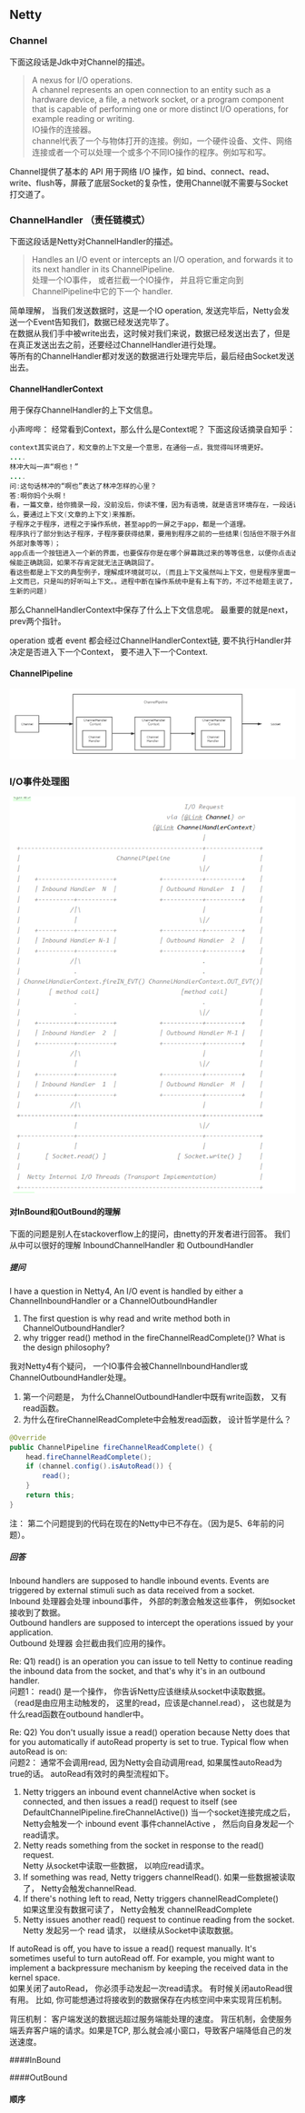 ## Netty

### Channel

下面这段话是Jdk中对Channel的描述。 
> A nexus for I/O operations.    
> A channel represents an open connection to an entity such as a hardware device, a file, a network socket, 
> or a program component that is capable of performing one or more distinct I/O operations, for example reading or writing.     
> IO操作的连接器。    
> channel代表了一个与物体打开的连接。例如，一个硬件设备、文件、网络连接或者一个可以处理一个或多个不同IO操作的程序。例如写和写。      

Channel提供了基本的 API 用于网络 I/O 操作，如 bind、connect、read、write、flush等，屏蔽了底层Socket的复杂性，使用Channel就不需要与Socket打交道了。
### ChannelHandler （责任链模式）
下面这段话是Netty对ChannelHandler的描述。
> Handles an I/O event or intercepts an I/O operation, and forwards it to its next handler in its ChannelPipeline.   
> 处理一个IO事件， 或者拦截一个IO操作， 并且将它重定向到ChannelPipeline中它的下一个 handler.

简单理解， 当我们发送数据时，这是一个IO operation, 发送完毕后，Netty会发送一个Event告知我们，数据已经发送完毕了。   
在数据从我们手中被write出去，这时候对我们来说，数据已经发送出去了，但是在真正发送出去之前，还要经过ChannelHandler进行处理。    
等所有的ChannelHandler都对发送的数据进行处理完毕后，最后经由Socket发送出去。

#### ChannelHandlerContext
用于保存ChannelHandler的上下文信息。 

小声哔哔： 经常看到Context，那么什么是Context呢？
下面这段话摘录自知乎： 
```java
context其实说白了，和文章的上下文是一个意思，在通俗一点，我觉得叫环境更好。
....
林冲大叫一声“啊也！”
....
问:这句话林冲的“啊也”表达了林冲怎样的心里？
答:啊你妈个头啊！
看，一篇文章，给你摘录一段，没前没后，你读不懂，因为有语境，就是语言环境存在，一段话说了什
么，要通过上下文(文章的上下文)来推断。
子程序之于程序，进程之于操作系统，甚至app的一屏之于app，都是一个道理。
程序执行了部分到达子程序，子程序要获得结果，要用到程序之前的一些结果(包括但不限于外部变量值，
外部对象等等)；
app点击一个按钮进入一个新的界面，也要保存你是在哪个屏幕跳过来的等等信息，以便你点击返回的时
候能正确跳回，如果不存肯定就无法正确跳回了。
看这些都是上下文的典型例子，理解成环境就可以，(而且上下文虽然叫上下文，但是程序里面一般都只有
上文而已，只是叫的好听叫上下文。。进程中断在操作系统中是有上有下的，不过不给题主说了，免得产
生新的问题)
```

那么ChannelHandlerContext中保存了什么上下文信息呢。 最重要的就是next， prev两个指针。 

operation 或者 event 都会经过ChannelHandlerContext链, 要不执行Handler并决定是否进入下一个Context， 要不进入下一个Context.


#### ChannelPipeline
![ChannelPipeline](../z-image/netty/ChannelPipeline.png)



### I/O事件处理图
![img.png](../z-image/netty/消息流经图.png)





#### 对InBound和OutBound的理解

下面的问题是别人在stackoverflow上的提问，由netty的开发者进行回答。 我们从中可以很好的理解 InboundChannelHandler 和 OutboundHandler
##### 提问
I have a question in Netty4, An I/O event is handled by either a ChannelInboundHandler or a ChannelOutboundHandler

1. The first question is why read and write method both in ChannelOutboundHandler?
2. why trigger read() method in the fireChannelReadComplete()? What is the design philosophy?

我对Netty4有个疑问， 一个IO事件会被ChannelInboundHandler或ChannelOutboundHandler处理。
1. 第一个问题是， 为什么ChannelOutboundHandler中既有write函数， 又有read函数。
2. 为什么在fireChannelReadComplete中会触发read函数， 设计哲学是什么？ 
```java
@Override
public ChannelPipeline fireChannelReadComplete() {
    head.fireChannelReadComplete();
    if (channel.config().isAutoRead()) {
        read();
    }
    return this;
}
```
注： 第二个问题提到的代码在现在的Netty中已不存在。（因为是5、6年前的问题）。 

##### 回答
Inbound handlers are supposed to handle inbound events. Events are triggered by external stimuli such as data received from a socket.   
Inbound 处理器会处理 inbound事件， 外部的刺激会触发这些事件， 例如socket接收到了数据。     
Outbound handlers are supposed to intercept the operations issued by your application.      
Outbound 处理器 会拦截由我们应用的操作。

Re: Q1) read() is an operation you can issue to tell Netty to continue reading the inbound data from the socket, and that's why it's in an outbound handler.    
问题1： read() 是一个操作， 你告诉Netty应该继续从socket中读取数据。 （read是由应用主动触发的， 这里的read，应该是channel.read）， 这也就是为什么read函数在outbound handler中。     

Re: Q2) You don't usually issue a read() operation because Netty does that for you automatically if autoRead property is set to true. Typical flow when autoRead is on:     
问题2： 通常不会调用read, 因为Netty会自动调用read, 如果属性autoRead为true的话。  autoRead有效时的典型流程如下。    
1. Netty triggers an inbound event channelActive when socket is connected, and then issues a read() request to itself (see DefaultChannelPipeline.fireChannelActive())
   当一个socket连接完成之后， Netty会触发一个 inbound event 事件channelActive ， 然后向自身发起一个read请求。      
2. Netty reads something from the socket in response to the read() request.     
   Netty 从socket中读取一些数据， 以响应read请求。     
3. If something was read, Netty triggers channelRead().
   如果一些数据被读取了， Netty会触发channelRead.     
4. If there's nothing left to read, Netty triggers channelReadComplete()        
   如果这里没有数据可读了， Netty会触发 channelReadComplete        
5. Netty issues another read() request to continue reading from the socket.         
   Netty 发起另一个 read 请求， 以继续从Socket中读取数据。

If autoRead is off, you have to issue a read() request manually. It's sometimes useful to turn autoRead off. For example, you might want to implement a backpressure mechanism by keeping the received data in the kernel space.    
如果关闭了autoRead， 你必须手动发起一次read请求。 有时候关闭autoRead很有用。 比如, 你可能想通过将接收到的数据保存在内核空间中来实现背压机制。

背压机制： 客户端发送的数据远超过服务端能处理的速度。 背压机制，会使服务端丢弃客户端的请求。如果是TCP, 那么就会减小窗口，导致客户端降低自己的发送速度。





####InBound


####OutBound


#### 顺序
